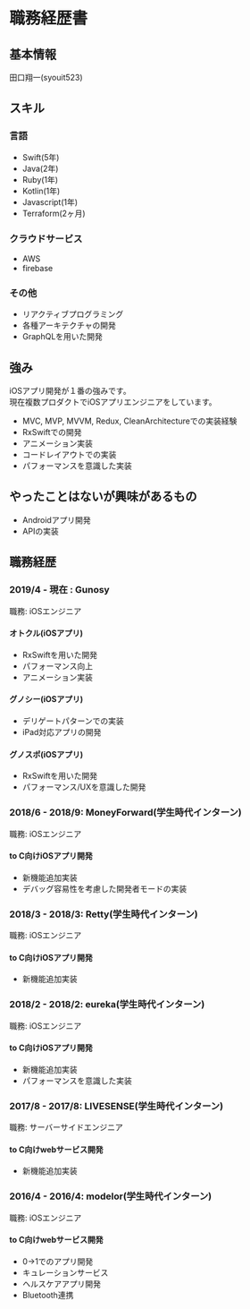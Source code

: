 # 職務経歴書

## 基本情報

田口翔一(syouit523)

## スキル
### 言語
- Swift(5年)
- Java(2年)
- Ruby(1年)
- Kotlin(1年)
- Javascript(1年)
- Terraform(2ヶ月)

### クラウドサービス

- AWS
- firebase

### その他

- リアクティブプログラミング
- 各種アーキテクチャの開発
- GraphQLを用いた開発


## 強み
iOSアプリ開発が１番の強みです。  
現在複数プロダクトでiOSアプリエンジニアをしています。

- MVC, MVP, MVVM, Redux, CleanArchitectureでの実装経験
- RxSwiftでの開発
- アニメーション実装
- コードレイアウトでの実装
- パフォーマンスを意識した実装


## やったことはないが興味があるもの

- Androidアプリ開発
- APIの実装

## 職務経歴

### 2019/4 - 現在 : Gunosy

職務: iOSエンジニア

#### オトクル(iOSアプリ)

- RxSwiftを用いた開発
- パフォーマンス向上
- アニメーション実装

#### グノシー(iOSアプリ)

- デリゲートパターンでの実装
- iPad対応アプリの開発

#### グノスポ(iOSアプリ)

- RxSwiftを用いた開発
- パフォーマンス/UXを意識した開発

### 2018/6 - 2018/9: MoneyForward(学生時代インターン)

職務: iOSエンジニア

#### to C向けiOSアプリ開発

- 新機能追加実装
- デバッグ容易性を考慮した開発者モードの実装


### 2018/3 - 2018/3: Retty(学生時代インターン)

職務: iOSエンジニア

#### to C向けiOSアプリ開発

- 新機能追加実装

### 2018/2 - 2018/2: eureka(学生時代インターン)

職務: iOSエンジニア

#### to C向けiOSアプリ開発

- 新機能追加実装
- パフォーマンスを意識した実装


### 2017/8 - 2017/8: LIVESENSE(学生時代インターン)

職務: サーバーサイドエンジニア

#### to C向けwebサービス開発

- 新機能追加実装

### 2016/4 - 2016/4: modelor(学生時代インターン)

職務: iOSエンジニア

#### to C向けwebサービス開発

- 0->1でのアプリ開発
- キュレーションサービス
- ヘルスケアアプリ開発
- Bluetooth連携
